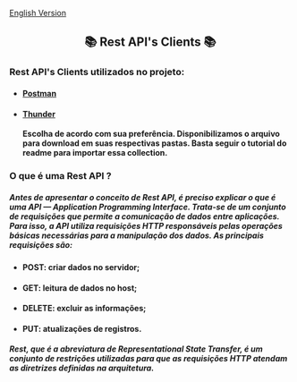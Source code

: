 <a href="https://github.com/Squad-Back-End/reprography-nodejs/edit/master/docs/rest_api_client/README-en.md">English Version</a>

<h2 align="center"> 📚 Rest API's Clients 📚 </h2>

### Rest API's Clients utilizados no projeto:

* #### [Postman](https://github.com/Squad-Back-End/reprography-nodejs/tree/master/docs/rest_api_client/postman)
* #### [Thunder](https://github.com/Squad-Back-End/reprography-nodejs/tree/master/docs/rest_api_client/thunder%20client)

  **Escolha de acordo com sua preferência. Disponibilizamos o arquivo para download em suas respectivas pastas. Basta seguir o tutorial do readme para importar essa collection.**

### O que é uma Rest API ?

##### Antes de apresentar o conceito de Rest API, é preciso explicar o que é uma API — Application Programming Interface. Trata-se de um conjunto de requisições que permite a comunicação de dados entre aplicações. Para isso, a API utiliza requisições HTTP responsáveis pelas operações básicas necessárias para a manipulação dos dados. As principais requisições são:

* #### POST: criar dados no servidor;
* #### GET: leitura de dados no host;
* #### DELETE: excluir as informações;
* #### PUT: atualizações de registros.

##### Rest, que é a abreviatura de Representational State Transfer, é um conjunto de restrições utilizadas para que as requisições HTTP atendam as diretrizes definidas na arquitetura.


